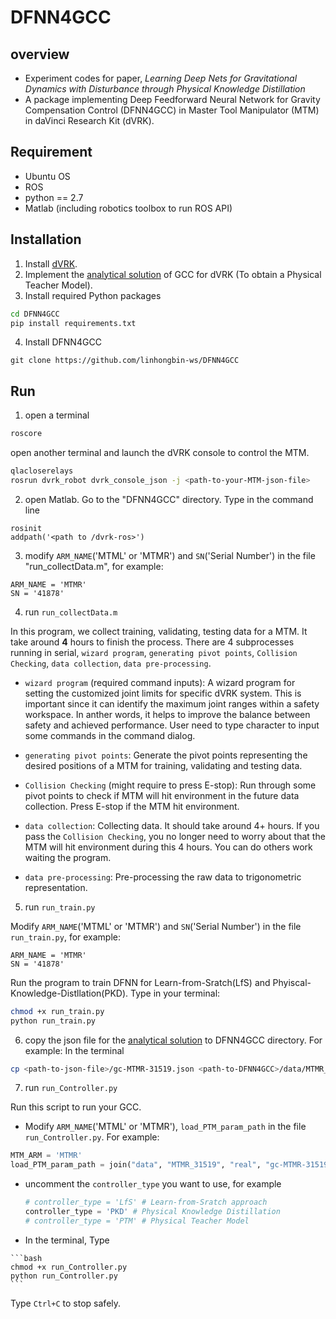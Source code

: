 # DFNN4GCC

## overview

* Experiment codes for paper, *Learning Deep Nets for Gravitational Dynamics with Disturbance through Physical Knowledge Distillation*
* A package implementing Deep Feedforward Neural Network for Gravity Compensation Control (DFNN4GCC) in Master Tool Manipulator (MTM) in daVinci Research Kit (dVRK).

## Requirement
* Ubuntu OS
* ROS
* python == 2.7
* Matlab (including robotics toolbox to run ROS API)

## Installation
1. Install [dVRK](https://github.com/jhu-cisst/cisst/wiki/Compiling-cisst-and-SAW-with-CMake#13-building-using-catkin-build-tools-for-ros).
2. Implement the [analytical solution](https://github.com/jhu-dvrk/dvrk-gravity-compensation) of GCC for dVRK (To obtain a Physical Teacher Model).
3. Install required Python packages
```bash
cd DFNN4GCC
pip install requirements.txt
```
4. Install DFNN4GCC
```
git clone https://github.com/linhongbin-ws/DFNN4GCC
```

## Run
1. open a terminal
```bash
roscore
```
open another terminal and launch the dVRK console to control the MTM.
```bash
qlacloserelays
rosrun dvrk_robot dvrk_console_json -j <path-to-your-MTM-json-file>
```
2. open Matlab. Go to the "DFNN4GCC" directory. Type in the command line
```
rosinit
addpath('<path to /dvrk-ros>')
```

3. modify `ARM_NAME`('MTML' or 'MTMR') and `SN`('Serial Number') in the file "run_collectData.m", for example:
```
ARM_NAME = 'MTMR'
SN = '41878'
```

4. run `run_collectData.m`

  In this program, we collect training, validating, testing data for a MTM. It take around **4** hours to finish the process. There are 4 subprocesses running in serial, `wizard program`, `generating pivot points`, `Collision Checking`, `data collection`, `data pre-processing`.

  * `wizard program` (required command inputs): A wizard program for setting the customized joint limits for specific dVRK system. This is important since it can identify the maximum joint ranges within a safety workspace. In anther words, it helps to improve the balance between safety and achieved performance. User need to type character to input some commands in the command dialog.

  * `generating pivot points`: Generate the pivot points representing the desired positions of a MTM for training, validating and testing data.

  * `Collision Checking` (might require to press E-stop): Run through some pivot points to check if MTM will hit environment in the future data collection. Press E-stop if the MTM hit environment.

  * `data collection`: Collecting data. It should take around 4+ hours. If you pass the `Collision Checking`, you no longer need to worry about that the MTM will hit environment during this 4 hours. You can do others work waiting the program.

  * `data pre-processing`: Pre-processing the raw data to trigonometric representation.

5. run `run_train.py`

  Modify `ARM_NAME`('MTML' or 'MTMR') and `SN`('Serial Number') in the file `run_train.py`, for example:
```
ARM_NAME = 'MTMR'
SN = '41878'
```

  Run the program to train DFNN for Learn-from-Sratch(LfS) and Phyiscal-Knowledge-Distllation(PKD). Type in your terminal:
```bash
chmod +x run_train.py
python run_train.py
```

6. copy the json file for the [analytical solution](https://github.com/jhu-dvrk/dvrk-gravity-compensation) to DFNN4GCC directory. For example:
In the terminal

  ```bash
  cp <path-to-json-file>/gc-MTMR-31519.json <path-to-DFNN4GCC>/data/MTMR_31519/real)
  ```

7. run `run_Controller.py`

 Run this script to run your GCC.
 * Modify `ARM_NAME`('MTML' or 'MTMR'), `load_PTM_param_path` in the file `run_Controller.py`. For example:
  ```python
  MTM_ARM = 'MTMR'
  load_PTM_param_path = join("data", "MTMR_31519", "real", "gc-MTMR-31519.json")
  ```

  * uncomment the `controller_type` you want to use, for example

    ```python
    # controller_type = 'LfS' # Learn-from-Sratch approach
    controller_type = 'PKD' # Physical Knowledge Distillation
    # controller_type = 'PTM' # Physical Teacher Model
    ```

  *  In the terminal, Type

    ```bash
    chmod +x run_Controller.py
    python run_Controller.py
    ```

  Type `Ctrl+C` to stop safely.
